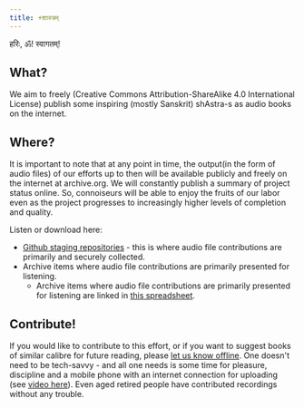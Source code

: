 ```yaml
---
title: +शास्त्रम् 
---
```


हरिः, ॐ! स्वागतम्!

## What?
We aim to freely (Creative Commons Attribution-ShareAlike 4.0 International License) publish some inspiring (mostly Sanskrit) shAstra-s as audio books on the internet.

## Where?
It is important to note that at any point in time, the output(in the form of audio files) of our efforts up to then will be available publicly and freely on the internet at archive.org. We will constantly publish a summary of project status online. So, connoiseurs will be able to enjoy the fruits of our labor even as the project progresses to increasingly higher levels of completion and quality.

Listen or download here:
- [Github staging repositories](https://github.com/shAstra-audio/) - this is where audio file contributions are primarily and securely collected.
- Archive items where audio file contributions are primarily presented for listening.
  - Archive items where audio file contributions are primarily presented for listening are linked in [this spreadsheet](https://docs.google.com/spreadsheets/d/1YTU1e2CIeUXqsu06z_pfugpt3lkMeXeZLbLauOtksCQ/edit#gid=556879388).

## Contribute!

If you would like to contribute to this effort, or if you want to suggest books of similar calibre for future reading, please [let us know offline](https://github.com/sanskrit/issues/new). One doesn't need to be tech-savvy - and all one needs is some time for pleasure, discipline and a mobile phone with an internet connection for uploading (see [video here](https://www.youtube.com/watch?v=FpwDrXkW1zo)). Even aged retired people have contributed recordings without any trouble.
